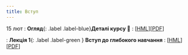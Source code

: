 ```yaml
---
title: Вступ 
---
```




15 лют 
: **Огляд**{: .label .label-blue}**Деталі курсу 👋**
  : [[HML](https://ykochura.github.io/nn-kpi/?p=details.md#1)][[PDF](https://ykochura.github.io/nn-kpi/pdf/details.pdf)] 

: **Лекція 1**{: .label .label-green } **Вступ до глибокого навчання**
  : [[HML](https://ykochura.github.io/nn-kpi/?p=lecture1.md#1)][[PDF](https://ykochura.github.io/nn-kpi/pdf/lecture1.pdf)] 

<!-- 23 лют
: **Лекція 2**{: .label .label-green } **Багатошаровий перцептрон**
  : [[HML](https://ykochura.github.io/nn-kpi/?p=lecture2.md#1)][[PDF](https://ykochura.github.io/nn-kpi/pdf/lecture2.pdf)] [[ВІДЕО](https://youtu.be/Ih_xfOIlOao)]

27 лют
: **ПР #1**{: .label .label-purple} **Багатошаровий перцептрон**
  : [[Деталі](https://drive.google.com/drive/folders/1AnpImNgQj3sv5Twe0ueSaSnVcnAMOkOP?usp=sharing)]
: Дедлайн: 16 березня

4 бер
: **Лекція 3**{: .label .label-green } **Автоматичне диференціювання**
  : [[HML](https://ykochura.github.io/nn-kpi/?p=lecture3.md#1)][[PDF](https://ykochura.github.io/nn-kpi/pdf/lecture3.pdf)] [[ВІДЕО](https://youtu.be/o986TK1W6jg)]

: **Матеріал**{: .label .label-red}**Для додаткового ознайомлення**
  : [[ВІДЕО1](https://www.youtube.com/watch?v=wG_nF1awSSY)] [[ВІДЕО2](https://www.khanacademy.org/math/multivariable-calculus/multivariable-derivatives/multivariable-chain-rule/v/multivariable-chain-rule)] <br> [[backprop](https://www.youtube.com/watch?v=Ilg3gGewQ5U)]  [[calculus](https://www.youtube.com/watch?v=tIeHLnjs5U8)]

23 кві
: **Лекція 4**{: .label .label-green } **Згорткові мережі**
  : [[HML](https://ykochura.github.io/nn-kpi/?p=lecture4.md#1)][[PDF]()] [[ВІДЕО]()]

#### Очікується 

30 кві
: **Лекція 5**{: .label .label-green } **Навчання нейронних мереж**
  : [[HML]()][[PDF]()] [[ВІДЕО]()]

8 тра
: **ПР #2**{: .label .label-purple} **Знайомство з глибинним навчанням**
  : [[Деталі](https://drive.google.com/drive/folders/1dafRgkROkFCdn4AVIiCz7qYjRO6AH-dt?usp=sharing)][[Промокод](https://docs.google.com/document/d/1hGic8BVhftqdlX4mKHmtywpY7i_TO_57cNGQtmE1FPU/edit?usp=sharing)]
: Дедлайн: 20 травня -->



<!-- : **Книга 📚**{: .label .label-red}**Для читання**
  : [MLE Ch. 1, pp. 1-21](http://bit.ly/MLEbook-Chapter1) <br> [HPML Ch. 1, pp. 1-9](http://bit.ly/theMLbook-Chapter-1) -->

<!-- https://www.wikiwand.com/uk/%D0%90%D0%B2%D1%82%D0%BE%D0%BC%D0%B0%D1%82%D0%B8%D1%87%D0%BD%D0%B5_%D0%B4%D0%B8%D1%84%D0%B5%D1%80%D0%B5%D0%BD%D1%86%D1%96%D1%8E%D0%B2%D0%B0%D0%BD%D0%BD%D1%8F -->


